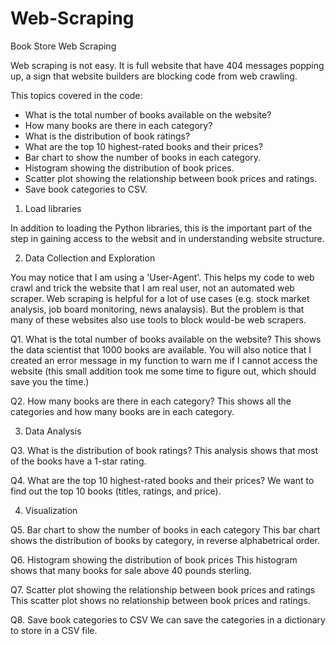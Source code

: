# Web-Scraping
Book Store Web Scraping

Web scraping is not easy. It is full website that have 404 messages popping up, a sign that website builders are blocking code from web crawling. 

This topics covered in the code:
- What is the total number of books available on the website?
- How many books are there in each category?
- What is the distribution of book ratings?
- What are the top 10 highest-rated books and their prices?
- Bar chart to show the number of books in each category.
- Histogram showing the distribution of book prices.
- Scatter plot showing the relationship between book prices and ratings.
- Save book categories to CSV.

1. Load libraries

In addition to loading the Python libraries, this is the important part of the step in gaining access to the websit and in understanding website structure.

2. Data Collection and Exploration

You may notice that I am using a 'User-Agent'. This helps my code to web crawl and trick the website that I am real user, not an automated web scraper. Web scraping is helpful for a lot of use cases (e.g. stock market analysis, job board monitoring, news analaysis). But the problem is that many of these websites also use tools to block would-be web scrapers.

Q1. What is the total number of books available on the website?
This shows the data scientist that 1000 books are available. 
You will also notice that I created an error message in my function to warn me if I cannot access the website (this small addition took me some time to figure out, which should save you the time.)

Q2. How many books are there in each category?
This shows all the categories and how many books are in each category.

3. Data Analysis

Q3. What is the distribution of book ratings?
This analysis shows that most of the books have a 1-star rating.

Q4. What are the top 10 highest-rated books and their prices?
We want to find out the top 10 books (titles, ratings, and price).

4. Visualization

Q5. Bar chart to show the number of books in each category
This bar chart shows the distribution of books by category, in reverse alphabetrical order.

Q6. Histogram showing the distribution of book prices
This histogram shows that many books for sale above 40 pounds sterling.

Q7. Scatter plot showing the relationship between book prices and ratings
This scatter plot shows no relationship between book prices and ratings.

Q8. Save book categories to CSV
We can save the categories in a dictionary to store in a CSV file.

